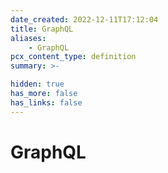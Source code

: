 ```yaml
---
date_created: 2022-12-11T17:12:04
title: GraphQL
aliases:
    - GraphQL
pcx_content_type: definition
summary: >-

hidden: true
has_more: false
has_links: false
---
```


# GraphQL
